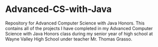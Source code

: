 # Advanced-CS-with-Java
Repository for Advanced Computer Science with Java Honors.
This contains all of the projects I have completed in my Advanced Computer Science with Java Honors class during my senior year of high school at Wayne Valley High School under teacher Mr. Thomas Grasso.
